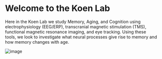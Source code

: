 <!DOCTYPE html>
<html lang= "en"> 
  <body>
    <h1>Welcome to the Koen Lab</h1>

<p1>Here in the Koen Lab we study Memory, Aging, and Cognition using electrophysiology (EEG/ERP), transcranial magnetic stimulation (TMS), functional magnetic resonance imaging, and eye tracking. Using these tools, we look to investigate what neural processes give rise to memory and how memory changes with age. 

![image](https://news.nd.edu/assets/253664/1000x562/dome_feature.jpg)</p1>

</body>
</html>
